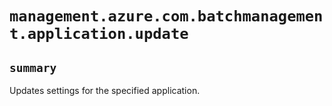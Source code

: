 # `management.azure.com.batchmanagement.application.update`

## `summary`
Updates settings for the specified application.


